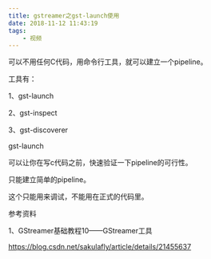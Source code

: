 ```yaml
---
title: gstreamer之gst-launch使用
date: 2018-11-12 11:43:19
tags:
	- 视频
---
```




可以不用任何C代码，用命令行工具，就可以建立一个pipeline。

工具有：

1、gst-launch

2、gst-inspect

3、gst-discoverer



gst-launch

可以让你在写c代码之前，快速验证一下pipeline的可行性。

只能建立简单的pipeline。

这个只能用来调试，不能用在正式的代码里。





参考资料

1、GStreamer基础教程10——GStreamer工具

https://blog.csdn.net/sakulafly/article/details/21455637
